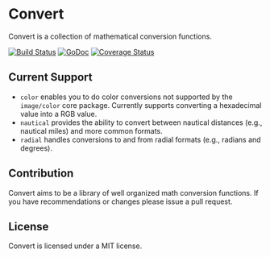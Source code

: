 # Convert

Convert is a collection of mathematical conversion functions.

[![Build Status](https://travis-ci.org/Masterminds/convert.png?branch=master)](https://travis-ci.org/Masterminds/convert) [![GoDoc](http://godoc.org/github.com/Masterminds/convert?status.png)](http://godoc.org/github.com/Masterminds/convert) [![Coverage Status](https://coveralls.io/repos/Masterminds/convert/badge.png?branch=master)](https://coveralls.io/r/Masterminds/convert?branch=master)

## Current Support

* `color` enables you to do color conversions not supported by the `image/color` core package. Currently supports converting a hexadecimal value into a RGB value.
* `nautical` provides the ability to convert between nautical distances (e.g., nautical miles) and more common formats.
* `radial` handles conversions to and from radial formats (e.g., radians and degrees).

## Contribution

Convert aims to be a library of well organized math conversion functions. If you have recommendations or changes please issue a pull request.

## License

Convert is licensed under a MIT license.